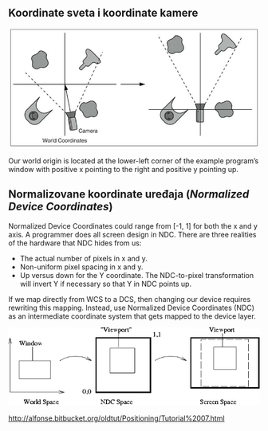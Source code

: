 ## Koordinate sveta i koordinate kamere

![svet-i-kamera-koordinati](slike/svet-i-kamera-koordinati.png)

Our world origin is located at the lower-left corner of the example program’s window with positive x pointing to the right and positive y pointing up.

## Normalizovane koordinate uređaja (*Normalized Device Coordinates*)

Normalized Device Coordinates could range from [-1, 1] for both the x and y axis. A programmer does all screen design in NDC. There are three realities of the hardware that NDC hides from us:
* The actual number of pixels in x and y.
* Non-uniform pixel spacing in x and y.
* Up versus down for the Y coordinate. The NDC-to-pixel transformation will invert Y if necessary so that Y in NDC points up.

If we map directly from WCS to a DCS, then changing our device requires rewriting this mapping. Instead, use Normalized Device Coordinates (NDC) as an intermediate coordinate system that gets mapped to the device layer.

![](slike/ndc.gif)

http://alfonse.bitbucket.org/oldtut/Positioning/Tutorial%2007.html
